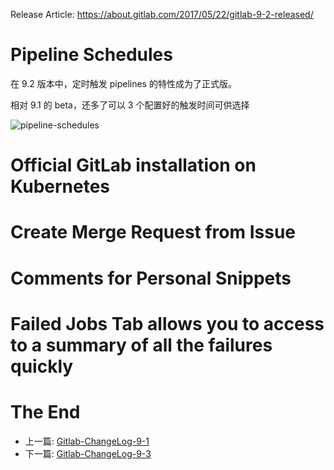 Release Article: https://about.gitlab.com/2017/05/22/gitlab-9-2-released/

# Pipeline Schedules

在 9.2 版本中，定时触发 pipelines 的特性成为了正式版。

相对 9.1 的 beta，还多了可以 3 个配置好的触发时间可供选择

![pipeline-schedules](https://about.gitlab.com/images/9_2/scheduled_pipelines.png)

# Official GitLab installation on Kubernetes
# Create Merge Request from Issue
# Comments for Personal Snippets
# Failed Jobs Tab allows you to access to a summary of all the failures quickly

# The End

 - 上一篇: [Gitlab-ChangeLog-9-1](https://github.com/yidinghan/blog/blob/master/Gitlab-ChangeLog-9-1.md)
 - 下一篇: [Gitlab-ChangeLog-9-3](https://github.com/yidinghan/blog/blob/master/Gitlab-ChangeLog-9-3.md)